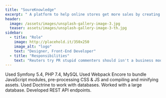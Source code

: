 ```yaml
---
title: "SoureKnowledge"
excerpt: " A platform to help online stores get more sales by creating shopping ads from product catalog and run on comparison shopping sites.."
header:
  image: /assets/images/unsplash-gallery-image-3.jpg
  teaser: assets/images/unsplash-gallery-image-3-th.jpg
sidebar:
  - title: "Role"
    image: http://placehold.it/350x250
    image_alt: "logo"
    text: "Designer, Front-End Developer"
  - title: "Responsibilities"
    text: "Reuters try PR stupid commenters should isn't a business model"
---
```


Used Symfony 5.4, PHP 7.4, MySQL
Used Webpack Encore to bundle JavaScript modules, pre-processing CSS & JS and compiling and minifying assets.
Used Doctrine to work with databases.
Worked with a large database.
Developed REST API endpoints.